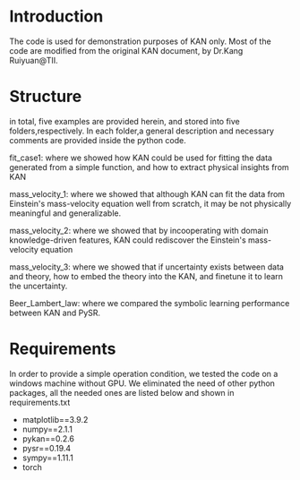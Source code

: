 # Introduction

The code is used for demonstration purposes of KAN only.
Most of the code are modified from the original KAN document, by Dr.Kang Ruiyuan@TII.

# Structure
in total, five examples are provided herein, and stored into five folders,respectively. In each folder,a general description and necessary comments are provided inside the python code.

fit_case1: where we showed how KAN could be used for fitting the data generated from a simple function, and how to extract physical insights from KAN

mass_velocity_1: where we showed that although KAN can fit the data from Einstein's mass-velocity equation well from scratch, it may be not physically meaningful and generalizable.

mass_velocity_2: where we showed that by incooperating with domain knowledge-driven features, KAN could rediscover the Einstein's mass-velocity equation

mass_velocity_3: where we showed that if uncertainty exists between data and theory, how to embed the theory into the KAN, and finetune it to learn the uncertainty.

Beer_Lambert_law: where we compared the symbolic learning performance between KAN and PySR.

# Requirements
In order to provide a simple operation condition, we tested the code on a windows machine without GPU.
We eliminated the need of other python packages, all the needed ones are listed below and shown in requirements.txt
* matplotlib==3.9.2
* numpy==2.1.1
* pykan==0.2.6
* pysr==0.19.4
* sympy==1.11.1
* torch